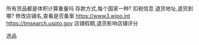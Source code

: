 #
所有货品都是体积计算重量吗
存款方式,每个国家一种?
扣税信息
退货地址,退货到哪?
修改店铺名,查看是否备案
https://www3.wipo.int
https://tmsearch.uspto.gov
店铺假期,退货影响店铺评分

选品
